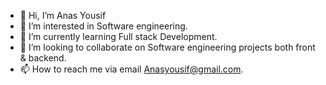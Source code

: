 - 👋 Hi, I’m Anas Yousif
- 👀 I’m interested in Software engineering.
- 🌱 I’m currently learning Full stack Development. 
- 💞️ I’m looking to collaborate on Software engineering projects both front & backend.
- 📫 How to reach me via email Anasyousif@gmail.com.

<!---
Anasyousif/Anasyousif is a ✨ special ✨ repository because its `README.md` (this file) appears on your GitHub profile.
You can click the Preview link to take a look at your changes.
--->

